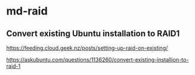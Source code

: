 # md-raid

## Convert existing Ubuntu installation to RAID1

https://feeding.cloud.geek.nz/posts/setting-up-raid-on-existing/

https://askubuntu.com/questions/1136260/convert-existing-installion-to-raid-1
